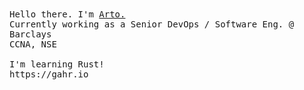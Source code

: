 <p >
  <br>
  <br>
  <samp>Hello there. I'm <a href="https://linkedin.com/in/artogahr">Arto.</a><br>Currently working as a Senior DevOps / Software Eng. @ Barclays
<br>CCNA, NSE<br>
<br>I'm learning Rust!<br>
https://gahr.io

<br>
<br>

